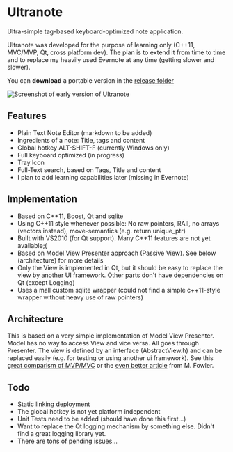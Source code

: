 Ultranote
=========

Ultra-simple tag-based keyboard-optimized note application.

Ultranote was developed for the purpose of learning only (C++11, MVC/MVP, Qt, cross platform dev). The plan is to extend it from time to time and to replace my heavily used Evernote at any time (getting slower and slower).

You can **download** a portable version in the [release folder](https://github.com/andrehacker/ultranote/tree/master/releases)

![Screenshot of early version of Ultranote](https://raw.github.com/andrehacker/ultranote/master/misc/screenshot.png)


Features
---------
* Plain Text Note Editor (markdown to be added)
* Ingredients of a note: Title, tags and content
* Global hotkey ALT-SHIFT-F (currently Windows only)
* Full keyboard optimized (in progress)
* Tray Icon
* Full-Text search, based on Tags, Title and content
* I plan to add learning capabilities later (missing in Evernote)


Implementation
--------------
* Based on C++11, Boost, Qt and sqlite
* Using C++11 style whenever possible: No raw pointers, RAII, no arrays (vectors instead), move-semantics (e.g. return unique_ptr)
* Built with VS2010 (for Qt support). Many C++11 features are not yet available;(
* Based on Model View Presenter approach (Passive View). See below (architecture) for more details
* Only the View is implemented in Qt, but it should be easy to replace the view by another UI framework. Other parts don't have dependencies on Qt (except Logging)
* Uses a mall custom sqlite wrapper (could not find a simple c++11-style wrapper without heavy use of raw pointers)

Architecture
--------------
This is based on a very simple implementation of Model View Presenter.
Model has no way to access View and vice versa. All goes through Presenter. The view is defined by an interface (AbstractView.h) and can be replaced easily (e.g. for testing or using another ui framework).
See this [great comparism of MVP/MVC](http://aviadezra.blogspot.de/2007/07/twisting-mvp-triad-say-hello-to-mvpc.html) or the [even better article](http://martinfowler.com/eaaDev/uiArchs.html) from M. Fowler.


Todo
---------
* Static linking deployment
* The global hotkey is not yet platform independent
* Unit Tests need to be added (should have done this first...)
* Want to replace the Qt logging mechanism by something else. Didn't find a great logging library yet.
* There are tons of pending issues...

